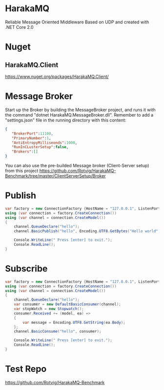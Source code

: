 # HarakaMQ
Reliable Message Oriented Middleware Based on UDP and created with .NET Core 2.0

# Nuget
## HarakaMQ.Client
https://www.nuget.org/packages/HarakaMQ.Client/

# Message Broker

Start up the Broker by building the MessageBroker project, and runs it with the command "dotnet HarakaMQ.MessageBroker.dll".
Remember to add a "settings.json" file in the running directory with this content:

```json
{  
   "BrokerPort":11100,
   "PrimaryNumber":1,
   "AntiEntropyMilliseonds":1000,
   "RunInCLusterSetup":false,
   "Brokers":[]
}
```

You can also use the pre-builded Message broker (Client-Server setup) from this project https://github.com/Rotvig/HarakaMQ-Benchmark/tree/master/ClientServerSetup/Broker

# Publish

```csharp
var factory = new ConnectionFactory {HostName = "127.0.0.1", ListenPort = 11000, Port = 11100};
using (var connection = factory.CreateConnection())
using (var channel = connection.CreateModel())
{
    channel.QueueDeclare("hello");
    channel.BasicPublish("hello", Encoding.UTF8.GetBytes("Hello world"));

    Console.WriteLine(" Press [enter] to exit.");
    Console.ReadLine();
}
```

# Subscribe

```csharp
var factory = new ConnectionFactory {HostName = "127.0.0.1", ListenPort = 12000, Port = 11100};
using (var connection = factory.CreateConnection())
using (var channel = connection.CreateModel())
{
    channel.QueueDeclare("hello");
    var consumer = new DefaultBasicConsumer(channel);
    var stopWatch = new Stopwatch();
    consumer.Received += (model, ea) =>
    {
        var message = Encoding.UTF8.GetString(ea.Body);
    };
    channel.BasicConsume("hello", consumer);

    Console.WriteLine(" Press [enter] to exit.");
    Console.ReadLine();
}
```
# Test Repo
https://github.com/Rotvig/HarakaMQ-Benchmark
